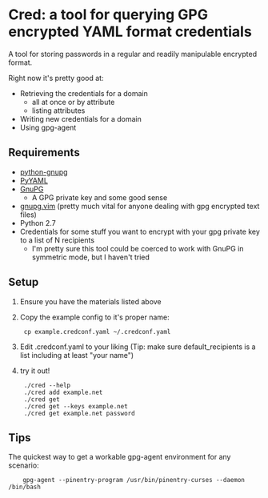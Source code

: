 Cred: a tool for querying GPG encrypted YAML format credentials
===============================================================

A tool for storing passwords in a regular and readily manipulable encrypted format.

Right now it's pretty good at:

- Retrieving the credentials for a domain
  - all at once or by attribute
  - listing attributes
- Writing new credentials for a domain
- Using gpg-agent

Requirements
------------
- [python-gnupg][1]
- [PyYAML][2]
- [GnuPG][3]
  - A GPG private key and some good sense
- [gnupg.vim][4] (pretty much vital for anyone dealing with gpg encrypted text files)
- Python 2.7
- Credentials for some stuff you want to encrypt with your gpg private key to a list of N recipients
  - I'm pretty sure this tool could be coerced to work with GnuPG in symmetric mode, but I haven't tried

Setup
-----
1. Ensure you have the materials listed above 
1. Copy the example config to it's proper name:
        
        cp example.credconf.yaml ~/.credconf.yaml 
2. Edit .credconf.yaml to your liking (Tip: make sure default\_recipients is a list including at least "your name")
4. try it out!
        
        ./cred --help
        ./cred add example.net
        ./cred get
        ./cred get --keys example.net
        ./cred get example.net password


Tips
----
The quickest way to get a workable gpg-agent environment for any scenario:
        
        gpg-agent --pinentry-program /usr/bin/pinentry-curses --daemon /bin/bash

[1]: http://pypi.python.org/pypi/python-gnupg   "python-gnupg"
[2]: http://pypi.python.org/pypi/PyYAML         "PyYAML"
[3]: http://www.gnupg.org/                      "GnuPG"
[4]: http://www.vim.org/scripts/script.php?script_id=3645   "gnupg.vim"
